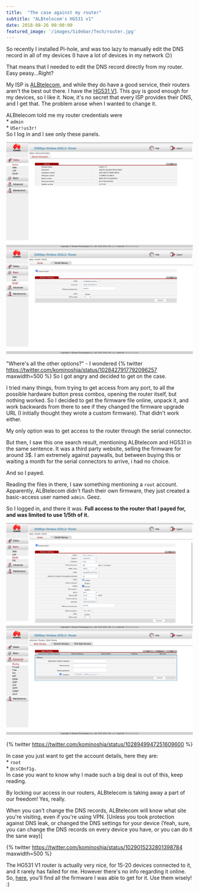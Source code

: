 ```yaml
---
title:  "The case against my router"
subtitle: "ALBtelecom's HG531 v1"
date: 2018-08-26 00:00:00
featured_image: '/images/Sidebar/Tech/router.jpg'
---
```


So recently I installed Pi-hole, and was too lazy to manually edit the DNS record in all of my devices (I have a lot of devices in my network :neutral_face:)


That means that I needed to edit the DNS record directly from my router. Easy peasy...Right?

My ISP is [ALBtelecom](https://www.albtelecom.al), and while they do have a good service, their routers aren't the best out there. I have the [HG531 V1](https://consumer.huawei.com/eg-en/support/smart-home/hg531-v1-10/). This guy is good enough for my devices, so I like it.
Now, it's no secret that every ISP provides their DNS, and I get that.
The problem arose when I wanted to change it.

ALBtelecom told me my router credentials were
<br /> * `admin`<br /> * `U5er!us3r!`<br />
So I log in and I see only these panels.

<div class="gallery" data-columns="2">
	<img src="/images/Tech/router/admin1.png">
	<img src="/images/Tech/router/admin2.png">
</div>

"Where's all the other options?" - I wondered
{% twitter https://twitter.com/kominoshja/status/1028427917792096257 maxwidth=500 %}
So I got angry and decided to get on the case.


I tried many things, from trying to get access from any port, to all the possible hardware button press combos, opening the router itself, but nothing worked. So I decided to get the firmware file online, unpack it, and work backwards from there to see if they changed the firmware upgrade URL (I initially thought they wrote a custom firmware). That didn't work either.

My only option was to get access to the router through the serial connector.

But then, I saw this one search result, mentioning ALBtelecom and HG531 in the same sentence.
It was a third party website, selling the firmware for around 3$. I am extremely against paywalls, but between buying this or waiting a month for the serial connectors to arrive, i had no choice.

And so I payed.

Reading the files in there, I saw something mentioning a `root` account.  Apparently, ALBtelecom didn't flash their own firmware, they just created a basic-access user named `admin`. Geez.

So I logged in, and there it was. **Full access to the router that I payed for, and was limited to use 1/5th of it.**

<div class="gallery" data-columns="2">
	<img src="/images/Tech/router/root1.png">
	<img src="/images/Tech/router/root2.png">
</div>

{% twitter https://twitter.com/kominoshja/status/1028949947251609600 %}

In case you just want to get the account details, here they are:
<br />* `root` <br />* `@csC0nf1g.` <br />
In case you want to know why I made such a big deal is out of this, keep reading.

By locking our access in our routers, ALBtelecom is taking away a part of our freedom!
Yes, really.

When you can't change the DNS records, ALBtelecom will know what site you're visiting, even if you're using VPN. [Unless you took protection against DNS leak, or changed the DNS settings for your device (Yeah, sure, you can change the DNS records on every device you have, or you can do it the sane way)]

{% twitter https://twitter.com/kominoshja/status/1029015232801398784 maxwidth=500 %}


The HG531 V1 router is actually very nice, for 15-20 devices connected to it, and it rarely has failed for me. However there's no info regarding it online.
So, [here](https://github.com/kominoshja/budini.xyz/tree/master/assets/hg531-fimwares), you'll find all the firmware I was able to get for it. Use them wisely! :)
